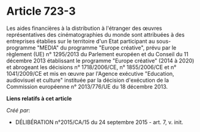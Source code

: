 # Article 723-3

Les aides financières à la distribution à l'étranger des œuvres représentatives des cinématographies du monde sont attribuées
à des entreprises établies sur le territoire d'un Etat participant au sous-programme "MEDIA" du programme "Europe créative",
prévu par le règlement (UE) n° 1295/2013 du Parlement européen et du Conseil du 11 décembre 2013 établissant le programme
"Europe créative" (2014 à 2020) et abrogeant les décisions n° 1718/2006/CE, n° 1855/2006/CE et n° 1041/2009/CE et mis en
œuvre par l'Agence exécutive "Education, audiovisuel et culture" instituée par la décision d'exécution de la Commission
européenne n° 2013/776/UE du 18 décembre 2013.

**Liens relatifs à cet article**

_Créé par_:

  - DÉLIBÉRATION n°2015/CA/15 du 24 septembre 2015 - art. 7, v. init.
